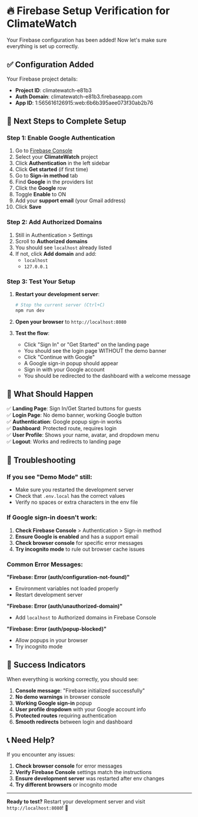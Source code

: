 # 🔥 Firebase Setup Verification for ClimateWatch

Your Firebase configuration has been added! Now let's make sure everything is set up correctly.

## ✅ **Configuration Added**

Your Firebase project details:
- **Project ID**: climatewatch-e81b3
- **Auth Domain**: climatewatch-e81b3.firebaseapp.com
- **App ID**: 1:565616126915:web:6b6b395aee073f30ab2b76

## 🚀 **Next Steps to Complete Setup**

### Step 1: Enable Google Authentication

1. Go to [Firebase Console](https://console.firebase.google.com/)
2. Select your **ClimateWatch** project
3. Click **Authentication** in the left sidebar
4. Click **Get started** (if first time)
5. Go to **Sign-in method** tab
6. Find **Google** in the providers list
7. Click the **Google** row
8. Toggle **Enable** to ON
9. Add your **support email** (your Gmail address)
10. Click **Save**

### Step 2: Add Authorized Domains

1. Still in Authentication > Settings
2. Scroll to **Authorized domains**
3. You should see `localhost` already listed
4. If not, click **Add domain** and add:
   - `localhost`
   - `127.0.0.1`

### Step 3: Test Your Setup

1. **Restart your development server**:
   ```bash
   # Stop the current server (Ctrl+C)
   npm run dev
   ```

2. **Open your browser** to `http://localhost:8080`

3. **Test the flow**:
   - Click "Sign In" or "Get Started" on the landing page
   - You should see the login page WITHOUT the demo banner
   - Click "Continue with Google"
   - A Google sign-in popup should appear
   - Sign in with your Google account
   - You should be redirected to the dashboard with a welcome message

## 🎯 **What Should Happen**

✅ **Landing Page**: Sign In/Get Started buttons for guests  
✅ **Login Page**: No demo banner, working Google button  
✅ **Authentication**: Google popup sign-in works  
✅ **Dashboard**: Protected route, requires login  
✅ **User Profile**: Shows your name, avatar, and dropdown menu  
✅ **Logout**: Works and redirects to landing page  

## 🐛 **Troubleshooting**

### If you see "Demo Mode" still:
- Make sure you restarted the development server
- Check that `.env.local` has the correct values
- Verify no spaces or extra characters in the env file

### If Google sign-in doesn't work:
1. **Check Firebase Console** > Authentication > Sign-in method
2. **Ensure Google is enabled** and has a support email
3. **Check browser console** for specific error messages
4. **Try incognito mode** to rule out browser cache issues

### Common Error Messages:

**"Firebase: Error (auth/configuration-not-found)"**
- Environment variables not loaded properly
- Restart development server

**"Firebase: Error (auth/unauthorized-domain)"** 
- Add `localhost` to Authorized domains in Firebase Console

**"Firebase: Error (auth/popup-blocked)"**
- Allow popups in your browser
- Try incognito mode

## 🎉 **Success Indicators**

When everything is working correctly, you should see:

1. **Console message**: "Firebase initialized successfully"
2. **No demo warnings** in browser console
3. **Working Google sign-in** popup
4. **User profile dropdown** with your Google account info
5. **Protected routes** requiring authentication
6. **Smooth redirects** between login and dashboard

## 📞 **Need Help?**

If you encounter any issues:

1. **Check browser console** for error messages
2. **Verify Firebase Console** settings match the instructions
3. **Ensure development server** was restarted after env changes
4. **Try different browsers** or incognito mode

---

**Ready to test?** Restart your development server and visit `http://localhost:8080`! 🚀